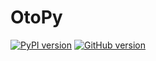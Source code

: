 # OtoPy

[![PyPI version](https://badge.fury.io/py/OtoPy.svg)](https://badge.fury.io/py/OtoPy)
[![GitHub version](https://badge.fury.io/gh/Otoma-Systems%2FOtoPy.svg)](https://badge.fury.io/gh/Otoma-Systems%2FOtoPy)
